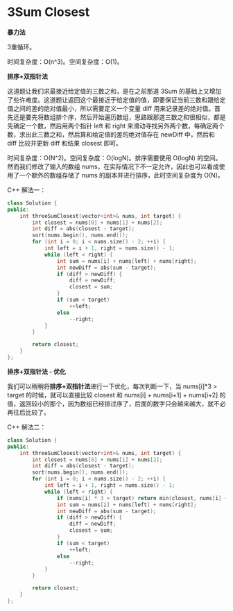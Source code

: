 # 3Sum Closest

**暴力法**

3重循环。

时间复杂度：O(n^3)。空间复杂度：O(1)。

**排序+双指针法**

这道题让我们求最接近给定值的三数之和，是在之前那道 3Sum 的基础上又增加了些许难度。这道题让返回这个最接近于给定值的值，即要保证当前三数和跟给定值之间的差的绝对值最小，所以需要定义一个变量 diff 用来记录差的绝对值。首先还是要先将数组排个序，然后开始遍历数组，思路跟那道三数之和很相似，都是先确定一个数，然后用两个指针 left 和 right 来滑动寻找另外两个数，每确定两个数，求出此三数之和，然后算和给定值的差的绝对值存在 newDiff 中，然后和 diff 比较并更新 diff 和结果 closest 即可。

时间复杂度：O(N^2)。空间复杂度：O(logN)。排序需要使用 O(logN) 的空间。然而我们修改了输入的数组 nums，在实际情况下不一定允许，因此也可以看成使用了一个额外的数组存储了 nums 的副本并进行排序，此时空间复杂度为 O(N)。

C++ 解法一：

```c++
class Solution {
public:
    int threeSumClosest(vector<int>& nums, int target) {
        int closest = nums[0] + nums[1] + nums[2];
        int diff = abs(closest - target);
        sort(nums.begin(), nums.end());
        for (int i = 0; i < nums.size() - 2; ++i) {
            int left = i + 1, right = nums.size() - 1;
            while (left < right) {
                int sum = nums[i] + nums[left] + nums[right];
                int newDiff = abs(sum - target);
                if (diff > newDiff) {
                    diff = newDiff;
                    closest = sum;
                }
                if (sum < target)
                    ++left;
                else
                    --right;
            }
        }

        return closest;
    }
};
```

**排序+双指针法 - 优化**

我们可以稍稍将**排序+双指针法**进行一下优化，每次判断一下，当 nums[i]*3 > target 的时候，就可以直接比较 closest 和 nums[i] + nums[i+1] + nums[i+2] 的值，返回较小的那个，因为数组已经排过序了，后面的数字只会越来越大，就不必再往后比较了。

C++ 解法二：

```c++
class Solution {
public:
    int threeSumClosest(vector<int>& nums, int target) {
        int closest = nums[0] + nums[1] + nums[2];
        int diff = abs(closest - target);
        sort(nums.begin(), nums.end());
        for (int i = 0; i < nums.size() - 2; ++i) {
            int left = i + 1, right = nums.size() - 1;
            while (left < right) {
                if (nums[i] * 3 > target) return min(closest, nums[i] + nums[i + 1] + nums[i + 2]);
                int sum = nums[i] + nums[left] + nums[right];
                int newDiff = abs(sum - target);
                if (diff > newDiff) {
                    diff = newDiff;
                    closest = sum;
                }
                if (sum < target)
                    ++left;
                else
                    --right;
            }
        }

        return closest;
    }
};
```